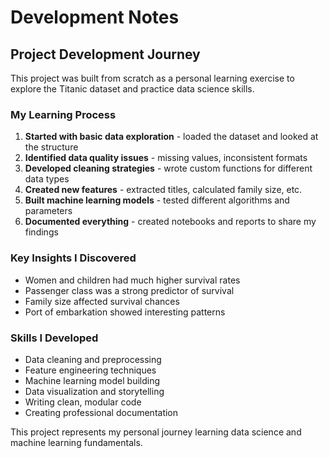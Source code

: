 # Development Notes

## Project Development Journey

This project was built from scratch as a personal learning exercise to explore the Titanic dataset and practice data science skills.

### My Learning Process
1. **Started with basic data exploration** - loaded the dataset and looked at the structure
2. **Identified data quality issues** - missing values, inconsistent formats
3. **Developed cleaning strategies** - wrote custom functions for different data types
4. **Created new features** - extracted titles, calculated family size, etc.
5. **Built machine learning models** - tested different algorithms and parameters
6. **Documented everything** - created notebooks and reports to share my findings

### Key Insights I Discovered
- Women and children had much higher survival rates
- Passenger class was a strong predictor of survival  
- Family size affected survival chances
- Port of embarkation showed interesting patterns

### Skills I Developed
- Data cleaning and preprocessing
- Feature engineering techniques
- Machine learning model building
- Data visualization and storytelling
- Writing clean, modular code
- Creating professional documentation

This project represents my personal journey learning data science and machine learning fundamentals.
